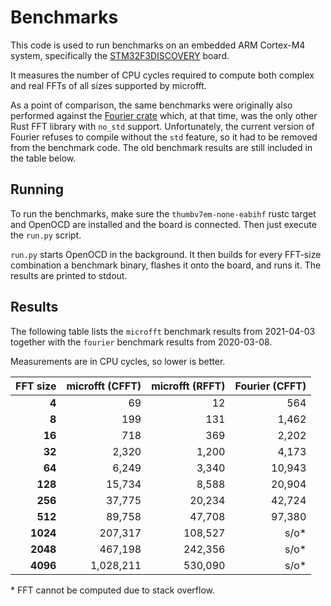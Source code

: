 # Benchmarks

This code is used to run benchmarks on an embedded ARM Cortex-M4 system,
specifically the [STM32F3DISCOVERY][1] board.

It measures the number of CPU cycles required to compute both complex and real
FFTs of all sizes supported by microfft.

As a point of comparison, the same benchmarks were originally also performed
against the [Fourier crate][2] which, at that time, was the only other Rust FFT
library with `no_std` support. Unfortunately, the current version of Fourier
refuses to compile without the `std` feature, so it had to be removed from the
benchmark code. The old benchmark results are still included in the table
below.

## Running

To run the benchmarks, make sure the `thumbv7em-none-eabihf` rustc target
and OpenOCD are installed and the board is connected. Then just execute
the `run.py` script.

`run.py` starts OpenOCD in the background. It then builds for every FFT-size
combination a benchmark binary, flashes it onto the board, and runs it.
The results are printed to stdout.

## Results

The following table lists the `microfft` benchmark results from 2021-04-03
together with the `fourier` benchmark results from 2020-03-08.

Measurements are in CPU cycles, so lower is better.

| FFT size | microfft (CFFT) | microfft (RFFT) | Fourier (CFFT) |
| -------: | --------------: | --------------: | -------------: |
|    **4** |              69 |              12 |            564 |
|    **8** |             199 |             131 |          1,462 |
|   **16** |             718 |             369 |          2,202 |
|   **32** |           2,320 |           1,200 |          4,173 |
|   **64** |           6,249 |           3,340 |         10,943 |
|  **128** |          15,734 |           8,588 |         20,904 |
|  **256** |          37,775 |          20,234 |         42,724 |
|  **512** |          89,758 |          47,708 |         97,380 |
| **1024** |         207,317 |         108,527 |          s/o\* |
| **2048** |         467,198 |         242,356 |          s/o\* |
| **4096** |       1,028,211 |         530,090 |          s/o\* |

\* FFT cannot be computed due to stack overflow.

[1]: https://www.st.com/en/evaluation-tools/stm32f3discovery.html
[2]: https://crates.io/crates/fourier
